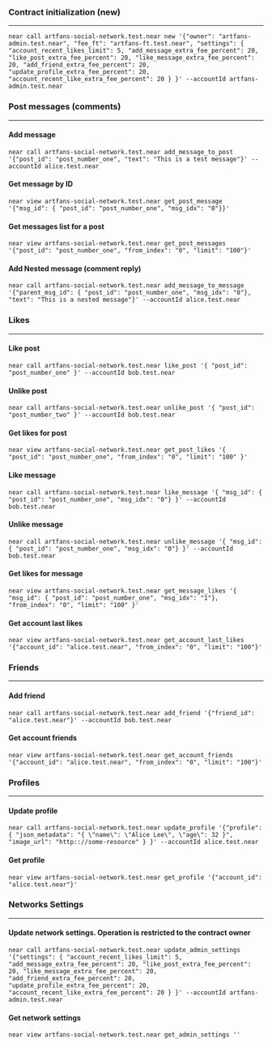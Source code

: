 ### Contract initialization (new)

---

```
near call artfans-social-network.test.near new '{"owner": "artfans-admin.test.near", "fee_ft": "artfans-ft.test.near", "settings": { "account_recent_likes_limit": 5, "add_message_extra_fee_percent": 20, "like_post_extra_fee_percent": 20, "like_message_extra_fee_percent": 20, "add_friend_extra_fee_percent": 20, "update_profile_extra_fee_percent": 20, "account_recent_like_extra_fee_percent": 20 } }' --accountId artfans-admin.test.near
```

### Post messages (comments)

---

#### Add message

```
near call artfans-social-network.test.near add_message_to_post '{"post_id": "post_number_one", "text": "This is a test message"}' --accountId alice.test.near
```

#### Get message by ID

```
near view artfans-social-network.test.near get_post_message '{"msg_id": { "post_id": "post_number_one", "msg_idx": "0"}}'
```

#### Get messages list for a post

```
near view artfans-social-network.test.near get_post_messages '{"post_id": "post_number_one", "from_index": "0", "limit": "100"}'
```

#### Add Nested message (comment reply)

```
near call artfans-social-network.test.near add_message_to_message '{"parent_msg_id": { "post_id": "post_number_one", "msg_idx": "0"}, "text": "This is a nested message"}' --accountId alice.test.near
```

### Likes

---

#### Like post

```
near call artfans-social-network.test.near like_post '{ "post_id": "post_number_one" }' --accountId bob.test.near
```

#### Unlike post

```
near call artfans-social-network.test.near unlike_post '{ "post_id": "post_number_two" }' --accountId bob.test.near
```

#### Get likes for post

```
near view artfans-social-network.test.near get_post_likes '{ "post_id": "post_number_one", "from_index": "0", "limit": "100" }'
```

#### Like message

```
near call artfans-social-network.test.near like_message '{ "msg_id": { "post_id": "post_number_one", "msg_idx": "0"} }' --accountId bob.test.near
```

#### Unlike message

```
near call artfans-social-network.test.near unlike_message '{ "msg_id": { "post_id": "post_number_one", "msg_idx": "0"} }' --accountId bob.test.near
```

#### Get likes for message

```
near view artfans-social-network.test.near get_message_likes '{ "msg_id": { "post_id": "post_number_one", "msg_idx": "1"}, "from_index": "0", "limit": "100" }'
```

#### Get account last likes

```
near view artfans-social-network.test.near get_account_last_likes '{"account_id": "alice.test.near", "from_index": "0", "limit": "100"}'
```

### Friends

---

#### Add friend

```
near call artfans-social-network.test.near add_friend '{"friend_id": "alice.test.near"}' --accountId bob.test.near
```

#### Get account friends

```
near view artfans-social-network.test.near get_account_friends '{"account_id": "alice.test.near", "from_index": "0", "limit": "100"}'
```

### Profiles

---

#### Update profile

```
near call artfans-social-network.test.near update_profile '{"profile": { "json_metadata": "{ \"name\": \"Alice Lee\", \"age\": 32 }", "image_url": "http:://some-resource" } }' --accountId alice.test.near
```

#### Get profile

```
near view artfans-social-network.test.near get_profile '{"account_id": "alice.test.near"}'
```

### Networks Settings

---

#### Update network settings. Operation is restricted to the contract owner

```
near call artfans-social-network.test.near update_admin_settings '{"settings": { "account_recent_likes_limit": 5, "add_message_extra_fee_percent": 20, "like_post_extra_fee_percent": 20, "like_message_extra_fee_percent": 20, "add_friend_extra_fee_percent": 20, "update_profile_extra_fee_percent": 20, "account_recent_like_extra_fee_percent": 20 } }' --accountId artfans-admin.test.near
```

#### Get network settings

```
near view artfans-social-network.test.near get_admin_settings ''
```

